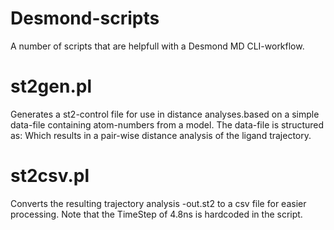 Desmond-scripts
===============

A number of scripts that are helpfull with a Desmond MD CLI-workflow.

# st2gen.pl
Generates a st2-control file for use in distance analyses.based on a simple data-file containing atom-numbers from a model.
The data-file is structured as: <name> <pair of atoms> <another pair of atoms>
Which results in a pair-wise distance analysis of the ligand trajectory.

# st2csv.pl
Converts the resulting trajectory analysis -out.st2 to a csv file for easier processing.
Note that the TimeStep of 4.8ns is hardcoded in the script.

